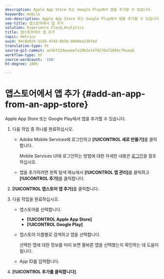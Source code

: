 ```yaml
---
description: Apple App Store 또는 Google Play에서 앱을 추가할 수 있습니다.
keywords: mobile
seo-description: Apple App Store 또는 Google Play에서 앱을 추가할 수 있습니다.
seo-title: 앱스토어에서 앱 추가
solution: Experience Cloud,Analytics
title: 앱스토어에서 앱 추가
topic: Metrics
uuid: 94c8a924-5156-4742-8b5b-88d9ea13bfed
translation-type: ht
source-git-commit: ae16f224eeaeefa29b2e1479270a72694c79aaa0
workflow-type: ht
source-wordcount: '158'
ht-degree: 100%

---
```



# 앱스토어에서 앱 추가 {#add-an-app-from-an-app-store}

Apple App Store 또는 Google Play에서 앱을 추가할 수 있습니다.

1. 다음 작업 중 하나를 완료하십시오.

   * Adobe Mobile Services에 로그인하고 **[!UICONTROL 새로 만들기]**&#x200B;를 클릭합니다.

      Mobile Services UI에 로그인하는 방법에 대한 자세한 내용은 [로그인](/help/using/gs/gs-signin.md)을 참조하십시오.

   * 앱을 추가하려면 왼쪽 탐색 메뉴에서 **[!UICONTROL 앱 관리]**&#x200B;를 클릭하고 **[!UICONTROL 추가]**&#x200B;를 클릭합니다.

1. **[!UICONTROL 앱스토어 앱 추가]**&#x200B;를 클릭합니다.
1. 다음 작업을 완료하십시오.

   * 앱스토어를 선택합니다.
      * **[!UICONTROL Apple App Store]**
      * **[!UICONTROL Google Play]**
   * 앱스토어 이름별로 검색하고 앱을 선택합니다.

      선택한 앱에 대한 정보를 미리 보면 올바른 앱을 선택했는지 확인하는 데 도움이 됩니다.

   * App ID를 입력합니다.


1. **[!UICONTROL 추가를 클릭합니다]**.